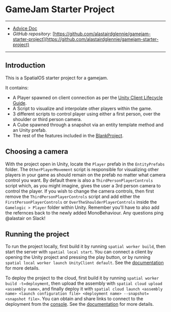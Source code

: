 # GameJam Starter Project
---
- [Advice Doc](https://docs.google.com/a/improbable.io/document/d/1AuNnuTwFS7f6TDnxDm0Ukeqbk82Fi9jw_kTc4gwUYhQ/edit?usp=sharing)
- *GitHub repository*: [https://github.com/alastairdglennie/gamejam-starter-project](https://github.com/alastairdglennie/gamejam-starter-project)

---

## Introduction

This is a SpatialOS starter project for a gamejam.

It contains:

* A Player spawned on client connection as per the [Unity Client Lifecycle Guide](https://spatialos.improbable.io/docs/reference/latest/tutorials/client-lifecycle).
* A Script to visualize and interpolate other players within the game.
* 3 different scripts to control player using either a first person, over the shoulder or third person camera.
* A Cube spawned through a snapshot via an entity template method and an Unity prefab.
* The rest of the features included in the [BlankProject](https://github.com/spatialos/BlankProject).

## Choosing a camera

With the project open in Unity, locate the `Player` prefab in the `EntityPrefabs` folder. The `OtherPlayerMovement` script is responsible for visualizing other players in your game as should remain on the prefab no matter what camera control you want. By default there is also a `ThirdPersonPlayerControls` script which, as you might imagine, gives the user a 3rd person camera to control the player. If you wish to change the camera controls, then first remove the `ThirdPersonPlayerControls` script and add either the `FirstPersonPlayerControls` or `OverTheShoulderPlayerControls` inside the `Gamelogic > Player` folder within Unity. Remember you'll have to also add the refernces back to the newly added MonoBehaviour. Any questions ping @alastair on Slack!

## Running the project

To run the project locally, first build it by running `spatial worker build`, then start the server with `spatial local start`. You can connect a client by opening the Unity project and pressing the play button, or by running `spatial local worker launch UnityClient default`. See the [documentation](https://spatialos.improbable.io/docs/reference/latest/developing/local/run) for more details.

To deploy the project to the cloud, first build it by running `spatial worker build -t=deployment`, then upload the assembly with `spatial cloud upload <assembly name>`, and finally deploy it with `spatial cloud launch <assembly name> <launch configuration file> <deployment name> --snapshot=<snapshot file>`. You can obtain and share links to connect to the deployment from the [console](http://console.improbable.io/projects). See the [documentation](https://spatialos.improbable.io/docs/reference/latest/developing/deploy-an-application) for more details.
